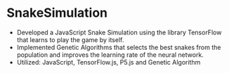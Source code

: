 # SnakeSimulation
- Developed a JavaScript Snake Simulation using the library TensorFlow that learns to play the game by 
itself.
- Implemented Genetic Algorithms that selects the best snakes from the population and improves the 
learning rate of the neural network.
- Utilized: JavaScript, TensorFlow.js, P5.js and Genetic Algorithm
